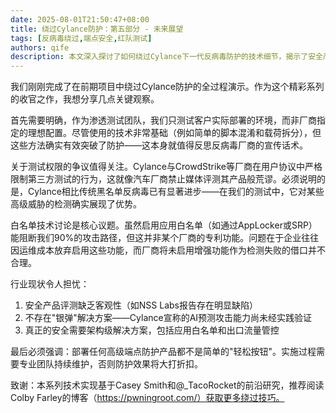 ```yaml
---
date: 2025-08-01T21:50:47+08:00
title: 绕过Cylance防护：第五部分 - 未来展望
tags: [反病毒绕过,端点安全,红队测试]
authors: qife
description: 本文深入探讨了如何绕过Cylance下一代反病毒防护的技术细节，揭示了安全产品营销承诺与实际防护能力之间的差距，并提出了构建有效安全架构的建议。
---
```


我们刚刚完成了在前期项目中绕过Cylance防护的全过程演示。作为这个精彩系列的收官之作，我想分享几点关键观察。

首先需要明确，作为渗透测试团队，我们只测试客户实际部署的环境，而非厂商指定的理想配置。尽管使用的技术非常基础（例如简单的脚本混淆和载荷拆分），但这些方法确实有效突破了防护——这本身就值得反思反病毒厂商的宣传话术。

关于测试权限的争议值得关注。Cylance与CrowdStrike等厂商在用户协议中严格限制第三方测试的行为，这就像汽车厂商禁止媒体评测其产品般荒谬。必须说明的是，Cylance相比传统黑名单反病毒已有显著进步——在我们的测试中，它对某些高级威胁的检测确实展现了优势。

白名单技术讨论是核心议题。虽然启用应用白名单（如通过AppLocker或SRP）能阻断我们90%的攻击路径，但这并非某个厂商的专利功能。问题在于企业往往因运维成本放弃启用这些功能，而厂商将未启用增强功能作为检测失败的借口并不合理。

行业现状令人担忧：
1. 安全产品评测缺乏客观性（如NSS Labs报告存在明显缺陷）
2. 不存在"银弹"解决方案——Cylance宣称的AI预测攻击能力尚未经实践验证
3. 真正的安全需要架构级解决方案，包括应用白名单和出口流量管控

最后必须强调：部署任何高级端点防护产品都不是简单的"轻松按钮"。实施过程需要专业团队持续维护，否则防护效果将大打折扣。

致谢：本系列技术实现基于Casey Smith和@_TacoRocket的前沿研究，推荐阅读Colby Farley的博客（https://pwningroot.com/）获取更多绕过技巧。